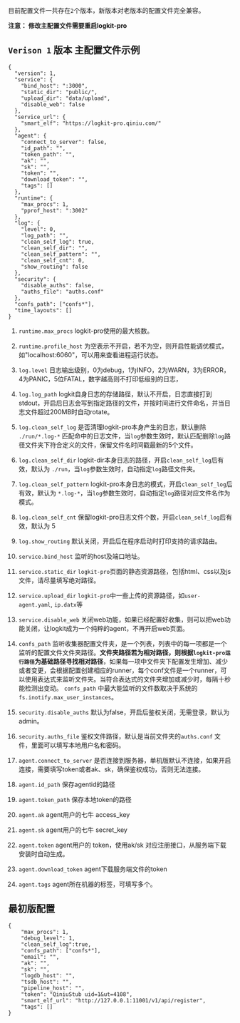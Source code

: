 
目前配置文件一共存在`2`个版本，新版本对老版本的配置文件完全兼容。

**注意： 修改主配置文件需要重启logkit-pro**



## `Verison 1` 版本 主配置文件示例

```
{
  "version": 1,
  "service": {
    "bind_host": ":3000",
    "static_dir": "public/",
    "upload_dir": "data/upload",
    "disable_web": false
  },
  "service_url": {
    "smart_elf": "https://logkit-pro.qiniu.com/"
  },
  "agent": {
    "connect_to_server": false,
    "id_path": "",
    "token_path": "",
    "ak": "",
    "sk": "",
    "token": "",
    "download_token": "",
    "tags": []
  },
  "runtime": {
    "max_procs": 1,
    "pprof_host": ":3002"
  },
  "log": {
    "level": 0,
    "log_path": "",
    "clean_self_log": true,
    "clean_self_dir": "",
    "clean_self_pattern": "",
    "clean_self_cnt": 0,
    "show_routing": false
  },
  "security": {
    "disable_auths": false,
    "auths_file": "auths.conf"
  },
  "confs_path": ["confs*"],
  "time_layouts": []
}

```


1. `runtime.max_procs` logkit-pro使用的最大核数。
2. `runtime.profile_host` 为空表示不开启，若不为空，则开启性能调优模式，如"localhost:6060"，可以用来查看进程运行状态。

1. `log.level` 日志输出级别，0为debug，1为INFO，2为WARN，3为ERROR，4为PANIC，5位FATAL，数字越高则不打印低级别的日志，
1. `log.log_path` logkit自身日志的存储路径，默认不开启，日志直接打到stdout，开启后日志会写到指定路径的文件，并按时间进行文件命名，并当日志文件超过200MB时自动rotate。
1. `log.clean_self_log` 是否清理logkit-pro本身产生的日志，默认删除 `./run/*.log-*` 匹配命中的日志文件，当`log`参数生效时，默认匹配删除`log`路径文件夹下符合定义的文件，保留文件名时间戳最新的5个文件。
1. `log.clean_self_dir` logkit-dir本身日志的路径，开启`clean_self_log`后有效，默认为 `./run`，当`log`参数生效时，自动指定`log`路径文件夹。
1. `log.clean_self_pattern` logkit-pro本身日志的模式，开启`clean_self_log`后有效，默认为 `*.log-*`，当`log`参数生效时，自动指定`log`路径对应文件名作为模式。
1. `log.clean_self_cnt` 保留logkit-pro日志文件个数，开启`clean_self_log`后有效，默认为 5
1. `log.show_routing` 默认关闭，开启后在程序启动时打印支持的请求路由。

1. `service.bind_host` 监听的host及端口地址。
1. `service.static_dir` `logkit-pro`页面的静态资源路径，包括html、css以及js文件，请尽量填写绝对路径。
1. `service.upload_dir` `logkit-pro`中一些上传的资源路径，如`user-agent.yaml`, `ip.datx`等
2. `service.disable_web` 关闭web功能，如果已经配置好收集，则可以把web功能关闭，让logkit成为一个纯粹的agent，不再开启web页面。


1. `confs_path` 监听收集器配置文件夹，是一个列表，列表中的每一项都是一个监听的配置文件文件夹路径。**文件夹路径若为相对路径，则根据`logkit-pro运行路径`为基础路径寻找相对路径**，如果每一项中文件夹下配置发生增加、减少或者变更，会根据配置创建相应的runner，每个conf文件是一个runner，可以使用表达式来监听文件夹。当符合表达式的文件夹增加或减少时，每隔十秒能检测出变动。 `confs_path` 中最大能监听的文件数取决于系统的`fs.inotify.max_user_instances`。

1. `security.disable_auths` 默认为false，开启后鉴权关闭，无需登录，默认为admin。
2. `security.auths_file` 鉴权文件路径，默认是当前文件夹的`auths.conf` 文件，里面可以填写本地用户名和密码。

1. `agent.connect_to_server` 是否连接到服务器，单机版默认不连接，如果开启连接，需要填写token或者ak、sk，确保鉴权成功，否则无法连接。
2. `agent.id_path` 保存agentid的路径
3. `agent.token_path` 保存本地token的路径
4. `agent.ak` agent用户的七牛 access_key
5. `agent.sk` agent用户的七牛 secret_key
6. `agent.token` agent用户的 token，使用ak/sk 对应注册接口，从服务端下载安装时自动生成。
7. `agent.download_token` agent下载服务端文件的token
8. `agent.tags` agent所在机器的标签，可填写多个。



## 最初版配置

```
{
    "max_procs": 1,
    "debug_level": 1,
    "clean_self_log":true,
    "confs_path": ["confs*"],
    "email": "",
    "ak": "",
    "sk": "",
    "logdb_host": "",
    "tsdb_host": "",
    "pipeline_host": "",
    "token": "QiniuStub uid=1&ut=4108",
    "smart_elf_url": "http://127.0.0.1:11001/v1/api/register",
    "tags": []
}
```